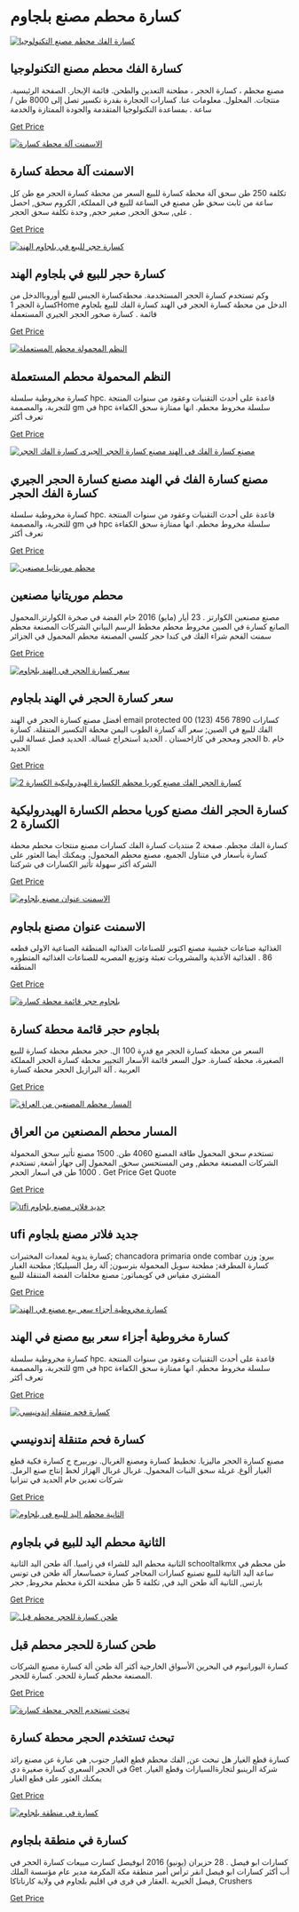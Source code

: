 # كسارة محطم مصنع بلجاوم
<a href="https://mnn.zoosnet.net/LR/Chatpre.aspx?id=MNN94995150&p=https://vbl.co.za/" target="_blank">![كسارة الفك محطم مصنع التكنولوجيا](https://raw.githubusercontent.com/gcmcrusher/imgs/main/511.jpg)</a>
## كسارة الفك محطم مصنع التكنولوجيا
مصنع محطم ، كسارة الحجر ، مطحنة التعدين والطحن. قائمة الإبحار. الصفحة الرئيسية. منتجات. المحلول. معلومات عنا. كسارات الحجارة بقدرة تكسير تصل إلى 8000 طن / ساعة . بمساعدة التكنولوجيا المتقدمة والجودة الممتازة والخدمة 
<a href="https://mnn.zoosnet.net/LR/Chatpre.aspx?id=MNN94995150&p=https://vbl.co.za/" target="_blank">Get Price</a>
<a href="https://mnn.zoosnet.net/LR/Chatpre.aspx?id=MNN94995150&p=https://vbl.co.za/" target="_blank">![الاسمنت آلة محطة كسارة](https://raw.githubusercontent.com/gcmcrusher/imgs/main/11.jpg)</a>
## الاسمنت آلة محطة كسارة
تكلفة 250 طن سحق آلة محطة كسارة للبيع السعر من محطة كسارة الحجر مع طن كل ساعة من ثابت سحق طن مصنع في الساعة للبيع في المملكة, الكروم سحق, احصل على, سحق الحجر, صغير حجم, وحدة تكلفة سحق الحجر .
<a href="https://mnn.zoosnet.net/LR/Chatpre.aspx?id=MNN94995150&p=https://vbl.co.za/" target="_blank">Get Price</a>
<a href="https://mnn.zoosnet.net/LR/Chatpre.aspx?id=MNN94995150&p=https://vbl.co.za/" target="_blank">![كسارة حجر للبيع في بلجاوم الهند](https://raw.githubusercontent.com/gcmcrusher/imgs/main/423.jpg)</a>
## كسارة حجر للبيع في بلجاوم الهند
وكم تستخدم كسارة الحجر المستخدمة. محطةكسارة الجبس للبيع أوروباالدخل من كسارة الحجر 1Home الدخل من محطة كسارة الحجر في الهند كسارة الفك للبيع بلجاوم قائمة . كسارة صخور الحجر الجيري المستعملة
<a href="https://mnn.zoosnet.net/LR/Chatpre.aspx?id=MNN94995150&p=https://vbl.co.za/" target="_blank">Get Price</a>
<a href="https://mnn.zoosnet.net/LR/Chatpre.aspx?id=MNN94995150&p=https://vbl.co.za/" target="_blank">![النظم المحمولة محطم المستعملة](https://raw.githubusercontent.com/gcmcrusher/imgs/main/566.jpg)</a>
## النظم المحمولة محطم المستعملة
كسارة مخروطية سلسلة hpc. قاعدة على أحدث التقنيات وعقود من سنوات المنتجة للتجربة، والمصممة gm في hpc سلسلة مخروط محطم. انها ممتازة سحق الكفاءة تعرف أكثر
<a href="https://mnn.zoosnet.net/LR/Chatpre.aspx?id=MNN94995150&p=https://vbl.co.za/" target="_blank">Get Price</a>
<a href="https://mnn.zoosnet.net/LR/Chatpre.aspx?id=MNN94995150&p=https://vbl.co.za/" target="_blank">![مصنع كسارة الفك في الهند مصنع كسارة الحجر الجيري كسارة الفك الحجر](https://raw.githubusercontent.com/gcmcrusher/imgs/main/515.jpg)</a>
## مصنع كسارة الفك في الهند مصنع كسارة الحجر الجيري كسارة الفك الحجر
كسارة مخروطية سلسلة hpc. قاعدة على أحدث التقنيات وعقود من سنوات المنتجة للتجربة، والمصممة gm في hpc سلسلة مخروط محطم. انها ممتازة سحق الكفاءة تعرف أكثر
<a href="https://mnn.zoosnet.net/LR/Chatpre.aspx?id=MNN94995150&p=https://vbl.co.za/" target="_blank">Get Price</a>
<a href="https://mnn.zoosnet.net/LR/Chatpre.aspx?id=MNN94995150&p=https://vbl.co.za/" target="_blank">![محطم موريتانيا مصنعين](https://raw.githubusercontent.com/gcmcrusher/imgs/main/221.jpg)</a>
## محطم موريتانيا مصنعين
مصنع مصنعين الكوارتز . 23 أيار (مايو) 2016 خام الفضة في صخرة الكوارتز.المحمول الصانع كسارة في الصين مخروط محطم مخطط الرسم البياني الشركات المصنعة محطم الفحم شراء الفك في كندا حجر كلسي المصنعة محطم المحمول في الجزائر‎ سمنت 
<a href="https://mnn.zoosnet.net/LR/Chatpre.aspx?id=MNN94995150&p=https://vbl.co.za/" target="_blank">Get Price</a>
<a href="https://mnn.zoosnet.net/LR/Chatpre.aspx?id=MNN94995150&p=https://vbl.co.za/" target="_blank">![سعر كسارة الحجر في الهند بلجاوم](https://raw.githubusercontent.com/gcmcrusher/imgs/main/607.jpg)</a>
## سعر كسارة الحجر في الهند بلجاوم
أفضل مصنع كسارة الحجر في الهند email protected 00 (123) 456 7890 كسارات الفك للبيع في الصين; سعر آلة كسارة الطوب اليمن محطة التكسير المتنقلة. كسارة الحجر ومحجر في كازاخستان . الحديد استخراج غسالة. الحديد فصل غسالة للبي b. خام الحديد 
<a href="https://mnn.zoosnet.net/LR/Chatpre.aspx?id=MNN94995150&p=https://vbl.co.za/" target="_blank">Get Price</a>
<a href="https://mnn.zoosnet.net/LR/Chatpre.aspx?id=MNN94995150&p=https://vbl.co.za/" target="_blank">![كسارة الحجر الفك مصنع كوريا محطم الكسارة الهيدروليكية الكسارة 2 ](https://raw.githubusercontent.com/gcmcrusher/imgs/main/82.jpg)</a>
## كسارة الحجر الفك مصنع كوريا محطم الكسارة الهيدروليكية الكسارة 2 
كسارة الفك محطم. صفحة 2 منتديات كسارة الفك كسارات مصنع منتجات محطم محطة كسارة بأسعار في متناول الجميع، مصنع محطم المحمول، ويمكنك أيضا العثور على الشركة أكثر سهولة تأثير الكسارات في شركتنا
<a href="https://mnn.zoosnet.net/LR/Chatpre.aspx?id=MNN94995150&p=https://vbl.co.za/" target="_blank">Get Price</a>
<a href="https://mnn.zoosnet.net/LR/Chatpre.aspx?id=MNN94995150&p=https://vbl.co.za/" target="_blank">![الاسمنت عنوان مصنع بلجاوم](https://raw.githubusercontent.com/gcmcrusher/imgs/main/220.jpg)</a>
## الاسمنت عنوان مصنع بلجاوم
الغذائية صناعات خشبية مصنع اكتوبر للصناعات الغذائيه المنطقة الصناعية الاولى قطعه 86 . الغذائية الأغذية والمشروبات تعبئة وتوزيع المصريه للصناعات الغذائيه المتطوره المنطقه
<a href="https://mnn.zoosnet.net/LR/Chatpre.aspx?id=MNN94995150&p=https://vbl.co.za/" target="_blank">Get Price</a>
<a href="https://mnn.zoosnet.net/LR/Chatpre.aspx?id=MNN94995150&p=https://vbl.co.za/" target="_blank">![بلجاوم حجر قائمة محطة كسارة](https://raw.githubusercontent.com/gcmcrusher/imgs/main/92.jpg)</a>
## بلجاوم حجر قائمة محطة كسارة
السعر من محطة كسارة الحجر مع قدرة 100 ال. حجر محطم محطة كسارة للبيع الصغيرة، محطة كسارة. حول السعر قائمة الأسعار التجيير محطة كسارة الحجر المملكة العربية . آلة البرازيل الحجر محطة كسارة
<a href="https://mnn.zoosnet.net/LR/Chatpre.aspx?id=MNN94995150&p=https://vbl.co.za/" target="_blank">Get Price</a>
<a href="https://mnn.zoosnet.net/LR/Chatpre.aspx?id=MNN94995150&p=https://vbl.co.za/" target="_blank">![المسار محطم المصنعين من العراق](https://raw.githubusercontent.com/gcmcrusher/imgs/main/578.jpg)</a>
## المسار محطم المصنعين من العراق
تستخدم سحق المحمول طاقة المصنع 4060 طن. 1500 مصنع تأثير سحق المحمولة الشركات المصنعة محطم, ومن المستحسن سحق, المحمول إلى جهاز أشعة, تستخدم 1000 طن في اسعار الحجر . Get Price Get Quote 
<a href="https://mnn.zoosnet.net/LR/Chatpre.aspx?id=MNN94995150&p=https://vbl.co.za/" target="_blank">Get Price</a>
<a href="https://mnn.zoosnet.net/LR/Chatpre.aspx?id=MNN94995150&p=https://vbl.co.za/" target="_blank">![ufi جديد فلاتر مصنع بلجاوم](https://raw.githubusercontent.com/gcmcrusher/imgs/main/358.jpg)</a>
## ufi جديد فلاتر مصنع بلجاوم
كسارة يدوية لمعدات المختبرات; chancadora primaria onde combar بيرو; وزن كسارة المطرقة; مطحنة سويل المحمولة بترسون; آلة رمل السيليكا; مطحنة الغبار المشتري مقياس في كويمباتور; مصنع مخلفات الفضة المتنقلة للبيع
<a href="https://mnn.zoosnet.net/LR/Chatpre.aspx?id=MNN94995150&p=https://vbl.co.za/" target="_blank">Get Price</a>
<a href="https://mnn.zoosnet.net/LR/Chatpre.aspx?id=MNN94995150&p=https://vbl.co.za/" target="_blank">![كسارة مخروطية أجزاء سعر بيع مصنع في الهند](https://raw.githubusercontent.com/gcmcrusher/imgs/main/687.jpg)</a>
## كسارة مخروطية أجزاء سعر بيع مصنع في الهند
كسارة مخروطية سلسلة hpc. قاعدة على أحدث التقنيات وعقود من سنوات المنتجة للتجربة، والمصممة gm في hpc سلسلة مخروط محطم. انها ممتازة سحق الكفاءة تعرف أكثر
<a href="https://mnn.zoosnet.net/LR/Chatpre.aspx?id=MNN94995150&p=https://vbl.co.za/" target="_blank">Get Price</a>
<a href="https://mnn.zoosnet.net/LR/Chatpre.aspx?id=MNN94995150&p=https://vbl.co.za/" target="_blank">![كسارة فحم متنقلة إندونيسي](https://raw.githubusercontent.com/gcmcrusher/imgs/main/351.jpg)</a>
## كسارة فحم متنقلة إندونيسي
مصنع كسارة الحجر ماليزيا. تخطيط كسارة ومصنع الغربال. نوربيرج ج كسارة فكية قطع الغيار ألوغ. غربلة سحق النبات المحمول. غربال غربال الهزاز لخط إنتاج صنع الرمل. شركات تعدين خام الحديد في تنزانيا 
<a href="https://mnn.zoosnet.net/LR/Chatpre.aspx?id=MNN94995150&p=https://vbl.co.za/" target="_blank">Get Price</a>
<a href="https://mnn.zoosnet.net/LR/Chatpre.aspx?id=MNN94995150&p=https://vbl.co.za/" target="_blank">![الثانية محطم اليد للبيع في بلجاوم](https://raw.githubusercontent.com/gcmcrusher/imgs/main/783.jpg)</a>
## الثانية محطم اليد للبيع في بلجاوم
الثانية محطم اليد للشراء في زامبيا. آلة طحن اليد الثانية schooltalkmx طن محطم في ساعة اليد الثانية للبيع تصنيع كسارات المحاجر كسارة حصىاسعار آلة طحن فى تونس بارتس, الثانية آلة طحن اليد في, تكلفة 5 طن مطحنة الكرة محطم مخروط, حجر
<a href="https://mnn.zoosnet.net/LR/Chatpre.aspx?id=MNN94995150&p=https://vbl.co.za/" target="_blank">Get Price</a>
<a href="https://mnn.zoosnet.net/LR/Chatpre.aspx?id=MNN94995150&p=https://vbl.co.za/" target="_blank">![طحن كسارة للحجر محطم قبل](https://raw.githubusercontent.com/gcmcrusher/imgs/main/441.jpg)</a>
## طحن كسارة للحجر محطم قبل
كسارة اليورانيوم في البحرين الأسواق الخارجية أكثر آلة طحن ألة كسارة مصنع الشركات المصنعة محطم كسارة للحجر. كسارة للحجر.
<a href="https://mnn.zoosnet.net/LR/Chatpre.aspx?id=MNN94995150&p=https://vbl.co.za/" target="_blank">Get Price</a>
<a href="https://mnn.zoosnet.net/LR/Chatpre.aspx?id=MNN94995150&p=https://vbl.co.za/" target="_blank">![تبحث تستخدم الحجر محطة كسارة](https://raw.githubusercontent.com/gcmcrusher/imgs/main/774.jpg)</a>
## تبحث تستخدم الحجر محطة كسارة
كسارة قطع الغيار هل تبحث عن, الفك محطم قطع الغيار جنوب, هي عبارة عن مصنع رائد في الحجر السعري كسارة صغيرة دي Get .شركة الرينبو لتجارةالسيارات وقطع الغيار يمكنك العثور على قطع الغيار
<a href="https://mnn.zoosnet.net/LR/Chatpre.aspx?id=MNN94995150&p=https://vbl.co.za/" target="_blank">Get Price</a>
<a href="https://mnn.zoosnet.net/LR/Chatpre.aspx?id=MNN94995150&p=https://vbl.co.za/" target="_blank">![كسارة في منطقة بلجاوم](https://raw.githubusercontent.com/gcmcrusher/imgs/main/580.jpg)</a>
## كسارة في منطقة بلجاوم
كسارات ابو فيصل . 28 حزيران (يونيو) 2016 ابوفيصل كسارت مبيعات كسارة الحجر في أب أكثر كسارات ابو فيصل انقر ترأس أمير منطقة مكة المكرمة مدير عام مؤسسة الملك فيصل الخيرية .العقار في قرى في اقليم بلجاوم في ولاية كارناتاكا, Crushers 
<a href="https://mnn.zoosnet.net/LR/Chatpre.aspx?id=MNN94995150&p=https://vbl.co.za/" target="_blank">Get Price</a>
